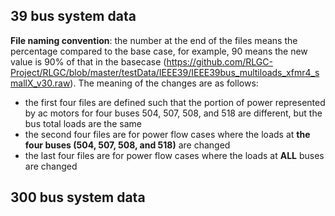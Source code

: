 ## 39 bus system data
 **File naming convention**: the number at the end of the files means the percentage compared to the base case, for example, 90 means the new value is 90% of that in the basecase (https://github.com/RLGC-Project/RLGC/blob/master/testData/IEEE39/IEEE39bus_multiloads_xfmr4_smallX_v30.raw). The meaning of the changes are as follows:
 - the first four files are defined such that the portion of power represented by ac motors for four buses 504, 507, 508, and 518 are different, but the bus total loads are the same
 - the second four files are for power flow cases where the loads at **the four buses (504, 507, 508, and 518)** are changed 
 - the last four files are for power flow cases where the loads at **ALL** buses are changed 


## 300 bus system data
